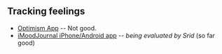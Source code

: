 ## Tracking feelings

* [Optimism App](http://www.findingoptimism.com) -- Not good.
* [iMoodJournal iPhone/Android app](http://www.inexika.com/imood) -- _being evaluated by Srid_ (so far good)